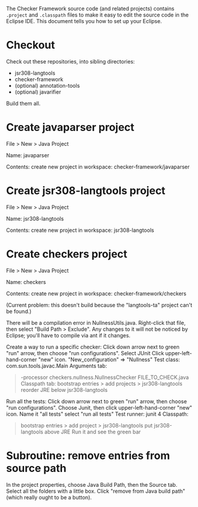 The Checker Framework source code (and related projects) contains
`.project` and `.classpath` files to make it easy to edit the source code
in the Eclipse IDE.  This document tells you how to set up your Eclipse.


# Checkout #

Check out these repositories, into sibling directories:
  * jsr308-langtools
  * checker-framework
  * (optional) annotation-tools
  * (optional) javarifier

Build them all.


# Create javaparser project #

File > New > Java Project

Name: javaparser

Contents:  create new project in workspace:  checker-framework/javaparser

# Create jsr308-langtools project #

File > New > Java Project

Name: jsr308-langtools

Contents:  create new project in workspace:  jsr308-langtools

# Create checkers project #

File > New > Java Project

Name: checkers

Contents:  create new project in workspace:  checker-framework/checkers

(Current problem: this doesn't build because the "langtools-ta" project
can't be found.)

There will be a compilation error in NullnessUtils.java.
Right-click that file, then select "Build Path > Exclude".
Any changes to it will not be noticed by Eclipse; you'll have to compile
via ant if it changes.

Create a way to run a specific checker:
Click down arrow next to green "run" arrow, then choose "run configurations".
Select JUnit
Click upper-left-hand-corner "new" icon.
"New\_configuration" => "Nullness"
Test class: com.sun.tools.javac.Main
Arguments tab:
> -processor checkers.nullness.NullnessChecker FILE\_TO\_CHECK.java
Classpath tab:
> bootstrap entries > add projects > jsr308-langtools
> reorder JRE below jsr308-langtools

Run all the tests:
Click down arrow next to green "run" arrow, then choose "run configurations".
Choose Junit, then
click upper-left-hand-corner "new" icon.
Name it "all tests"
select "run all tests"
Test runner: junit 4
Classpath:
> bootstrap entries > add project > jsr308-langtools
> put jsr308-langtools above JRE
Run it and see the green bar

# Subroutine: remove entries from source path #

In the project properties, choose Java Build Path, then the Source tab.
Select all the folders with a little box.
Click "remove from Java build path" (which really ought to be a button).